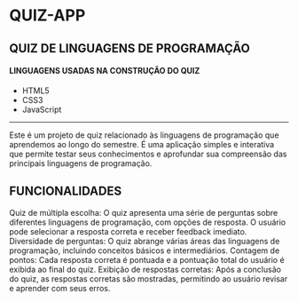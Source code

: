 # QUIZ-APP
## QUIZ DE LINGUAGENS DE PROGRAMAÇÃO

#### LINGUAGENS USADAS NA CONSTRUÇÃO DO QUIZ

- HTML5
- CSS3
- JavaScript

-------------------------------------------------------------------------------------------------------------------------------------------

Este é um projeto de quiz relacionado às linguagens de programação que aprendemos ao longo do semestre. É uma aplicação simples e interativa que permite testar seus conhecimentos e aprofundar sua compreensão das principais linguagens de programação.

## FUNCIONALIDADES

Quiz de múltipla escolha: O quiz apresenta uma série de perguntas sobre diferentes linguagens de programação, com opções de resposta. O usuário pode selecionar a resposta correta e receber feedback imediato.
Diversidade de perguntas: O quiz abrange várias áreas das linguagens de programação, incluindo conceitos básicos e intermediários.
Contagem de pontos: Cada resposta correta é pontuada e a pontuação total do usuário é exibida ao final do quiz.
Exibição de respostas corretas: Após a conclusão do quiz, as respostas corretas são mostradas, permitindo ao usuário revisar e aprender com seus erros.
